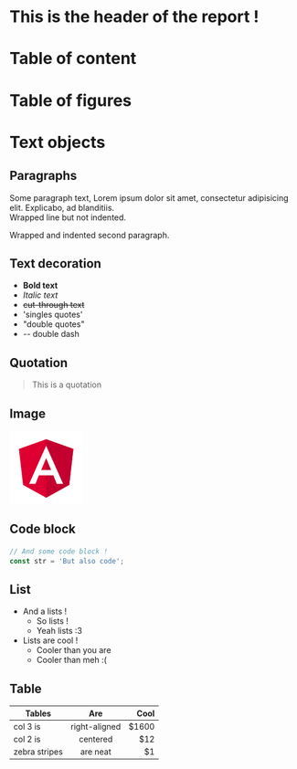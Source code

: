 <div class="frontcover"></diV>
<div class="guardpage"></diV>

# This is the header of the report !

# Table of content

<ul class="toc"></ul>

# Table of figures
<ul class="tof"></ul>

# Text objects
## Paragraphs
Some paragraph text, 
Lorem ipsum dolor sit amet, consectetur adipisicing elit. Explicabo, ad blanditiis.  
Wrapped line but not indented.

Wrapped and indented second paragraph.
## Text decoration
- **Bold text**  
- *Italic text*  
- ~~cut-through text~~  
- 'singles quotes'  
- "double quotes"  
- -- double dash  

## Quotation
> This is a quotation 
## Image
![Angular](./assets/angular-icon.png)
## Code block
```ts
// And some code block !
const str = 'But also code';
```

## List

- And a lists !
  - So lists !
  - Yeah lists :3
- Lists are cool !
  - Cooler than you are
  - Cooler than meh :(

## Table 

| Tables        | Are           | Cool  |
| ------------- |:-------------:| -----:|
| col 3 is      | right-aligned | $1600 |
| col 2 is      | centered      |   $12 |
| zebra stripes | are neat      |    $1 |
